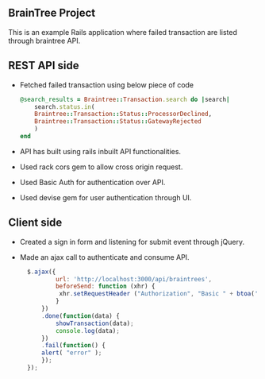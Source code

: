 BrainTree Project
------------------

This is an example Rails application where failed transaction are listed through braintree API.

REST API side
-------------
* Fetched failed transaction using below piece of code
	```ruby
	@search_results = Braintree::Transaction.search do |search|
  		search.status.in(
    	Braintree::Transaction::Status::ProcessorDeclined,
    	Braintree::Transaction::Status::GatewayRejected
  		)
	end
	```

* API has built using rails inbuilt API functionalities.
* Used rack cors gem to allow cross origin request.
* Used Basic Auth for authentication over API.
* Used devise gem for user authentication through UI.

Client side
-----------
* Created a sign in form and listening for submit event through jQuery.
* Made an ajax call to authenticate and consume API.
 
  ```javascript
  	$.ajax({
  			url: 'http://localhost:3000/api/braintrees',
  			beforeSend: function (xhr) {
   			 xhr.setRequestHeader ("Authorization", "Basic " + btoa('braintree' + ":" + 'password'));
 			}
		})
  		.done(function(data) {
    	 	showTransaction(data);
    	 	console.log(data);
  		})
  		.fail(function() {
    	alert( "error" );
  		});
  	});
  	```

